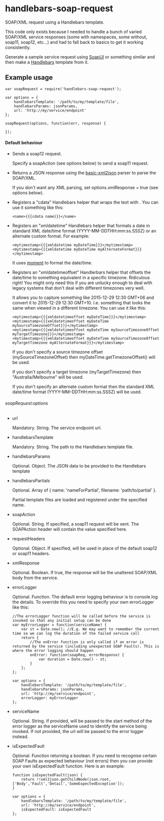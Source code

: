 # handlebars-soap-request
SOAP/XML request using a Handlebars template.

This code only exists because I needed to handle a bunch of varied SOAP/XML service responses (some with namespaces, some without, soap11, soap12, etc...) and had to fall back to basics to get it working consistently.

Generate a sample service request using [SoapUI](http://www.soapui.org/) or something similar and then make a [Handlebars](http://handlebarsjs.com/) template from it.

## Example usage

	var soapRequest = require('handlebars-soap-request'); 
	
	var options = {
		handlebarsTemplate: '/path/to/my/template/file',
		handlebarsParams: jsonParams,
		url: 'http://my/service/endpoint'
	};
	
	soapRequest(options, function(err, response) {
		
	});

#### Default behaviour
*	Sends a soap12 request. 

	Specify a soapAction (see options below) to send a soap11 request.

*	Returns a JSON response using the [basic-xml2json](https://www.npmjs.com/package/basic-xml2json) parser to parse the SOAP/XML.

	If you don't want any XML parsing, set options.xmlResponse = true (see options below).
	
*	Registers a "cdata"	Handlebars helper that wraps the text with <![CDATA[ ... ]]>. You can use it something like this:

		<name>{{{cdata name}}}</name>
		
*	Registers an "xmldatetime" Handlebars helper that formats a date in standard XML date/time format (YYYY-MM-DDTHH:mm:ss.SSSZ) or an alternate custom format. For example:

		<mytimestamp>{{{xmldatetime myDateTime}}}</mytimestamp>
		<mytimestamp>{{{xmldatetime myDateTime myAlternateFormat}}}</mytimestamp>
		
	It uses [moment](http://momentjs.com/) to format the date/time.
	
*	Registers an "xmldatetimeoffset" Handlerbars helper that offsets the date/time to something equivalent in a specific timezone. Ridiculous right! You might only need this if you are unlucky enough to deal with
	legacy systems that don't deal with different timezones very well.
	
	It allows you to capture something like 2015-12-29 12:30 GMT+06 and convert it to 2015-12-29 12:30 GMT+10. I.e. something that looks the same when viewed in a different timezone. You can use it like this:
	
		<mytimestamp>{{{xmldatetimeoffset myDateTime}}}</mytimestamp>
		<mytimestamp>{{{xmldatetimeoffset myDateTime mySourceTimezoneOffset}}}</mytimestamp>
		<mytimestamp>{{{xmldatetimeoffset myDateTime mySourceTimezoneOffset myTargetTimezone}}}</mytimestamp>
		<mytimestamp>{{{xmldatetimeoffset myDateTime mySourceTimezoneOffset myTargetTimezone myAlternateFormat}}}</mytimestamp>
		
	If you don't specify a source timezone offset (mySourceTimezoneOffset) then myDateTime.getTimezoneOffset() will be used.

	If you don't specify a target timezone (myTargetTimezone) then "Australia/Melbourne" will be used.
	
	If you don't specify an alternate custom format then the standard XML date/time format (YYYY-MM-DDTHH:mm:ss.SSSZ) will be used.

###### soapRequest:options
*	url

	Mandatory. String. The service endpoint url.
	
*	handlebarsTemplate

	Mandatory. String. The path to the Handlebars template file.
	
*	handlebarsParams

	Optional. Object. The JSON data to be provided to the Handlebars template
	
*	handlebarsPartials

	Optional. Array of { name: 'nameForPartial', filename: 'path/to/partial' }.
	
	Partial template files are loaded and registered under the specified name.
	
*	soapAction

	Optional. String. If specified, a soap11 request will be sent. The SOAPAction header will contain the value specified here.
	
*	requestHeaders

	Optional. Object. If specified, will be used in place of the default soap12 or soap11 headers.
	
*	xmlResponse

	Optional. Boolean. If true, the response will be the unaltered SOAP/XML body from the service.
	
*	errorLogger

	Optional. Function. The default error logging behaviour is to console.log the details. To override this you need to specify your own errorLogger like this:
	
		//The errorLogger function will be called before the service is invoked so that any initial setup can be done
		var myErrorLogger = function(serviceName) {
			var st = Date.now(); //E.g. We may want to remember the current time so we can log the duration of the failed service call
			return {
				//The onError function is only called if an error is returned by the service (including unexpected SOAP Faults). This is where the error logging should happen
				onError: function(soapReq, errorResponse) {
					var duration = Date.now() - st;
				}
			};
		};
	
		var options = {
			handlebarsTemplate: '/path/to/my/template/file',
			handlebarsParams: jsonParams,
			url: 'http://my/service/endpoint',
			errorLogger: myErrorLogger
		};
	
*	serviceName

	Optional. String. If provided, will be passed to the start method of the error logger as the serviceName used to identify the service being invoked. If not provided, the url will be passed to the error logger instead.
	
*	isExpectedFault

	Optional. Function returning a boolean. If you need to recognise certain SOAP Faults as expected behaviour (not errors) then you can provide your own isExpectedFault function. Here is an example:
	
		function isExpectedFault(json) {
			return !!xml2json.getChildNode(json.root, ['Body','Fault','Detail','SomeExpectedException']);
		}
	
		var options = {
			handlebarsTemplate: '/path/to/my/template/file',
			url: 'http://my/service/endpoint',
			isExpectedFault: isExpectedFault
		};
	